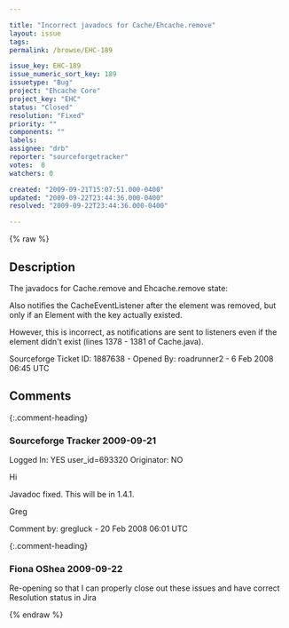 ```yaml
---

title: "Incorrect javadocs for Cache/Ehcache.remove"
layout: issue
tags: 
permalink: /browse/EHC-189

issue_key: EHC-189
issue_numeric_sort_key: 189
issuetype: "Bug"
project: "Ehcache Core"
project_key: "EHC"
status: "Closed"
resolution: "Fixed"
priority: ""
components: ""
labels: 
assignee: "drb"
reporter: "sourceforgetracker"
votes:  0
watchers: 0

created: "2009-09-21T15:07:51.000-0400"
updated: "2009-09-22T23:44:36.000-0400"
resolved: "2009-09-22T23:44:36.000-0400"

---
```




{% raw %}



## Description

<div markdown="1" class="description">

The javadocs for Cache.remove and Ehcache.remove state:

  Also notifies the CacheEventListener after the element was removed,
  but only if an Element with the key actually existed.

However, this is incorrect, as notifications are sent to listeners
even if the element didn't exist (lines 1378 - 1381 of Cache.java).

Sourceforge Ticket ID: 1887638 - Opened By: roadrunner2 - 6 Feb 2008 06:45 UTC

</div>

## Comments


{:.comment-heading}
### **Sourceforge Tracker** <span class="date">2009-09-21</span>

<div markdown="1" class="comment">

Logged In: YES 
user\_id=693320
Originator: NO

Hi

Javadoc fixed. This will be in 1.4.1.

Greg



Comment by: gregluck - 20 Feb 2008 06:01 UTC

</div>


{:.comment-heading}
### **Fiona OShea** <span class="date">2009-09-22</span>

<div markdown="1" class="comment">

Re-opening so that I can properly close out these issues and have correct Resolution status in Jira

</div>



{% endraw %}
